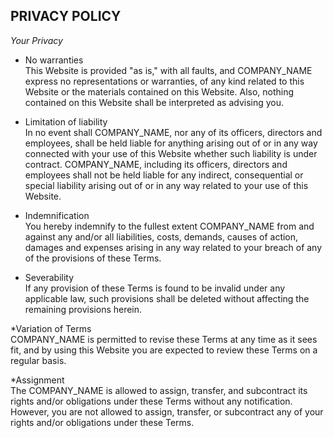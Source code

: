 ## PRIVACY POLICY

*Your Privacy*

* No warranties  
This Website is provided "as is," with all faults, and COMPANY_NAME express no representations or warranties, of any kind related to this Website or the materials contained on this Website. Also, nothing contained on this Website shall be interpreted as advising you.

* Limitation of liability  
In no event shall COMPANY_NAME, nor any of its officers, directors and employees, shall be held liable for anything arising out of or in any way connected with your use of this Website whether such liability is under contract.  COMPANY_NAME, including its officers, directors and employees shall not be held liable for any indirect, consequential or special liability arising out of or in any way related to your use of this Website.

* Indemnification  
You hereby indemnify to the fullest extent COMPANY_NAME from and against any and/or all liabilities, costs, demands, causes of action, damages and expenses arising in any way related to your breach of any of the provisions of these Terms.

* Severability  
If any provision of these Terms is found to be invalid under any applicable law, such provisions shall be deleted without affecting the remaining provisions herein.

*Variation of Terms  
COMPANY_NAME is permitted to revise these Terms at any time as it sees fit, and by using this Website you are expected to review these Terms on a regular basis.

*Assignment  
The COMPANY_NAME is allowed to assign, transfer, and subcontract its rights and/or obligations under these Terms without any notification. However, you are not allowed to assign, transfer, or subcontract any of your rights and/or obligations under these Terms.

